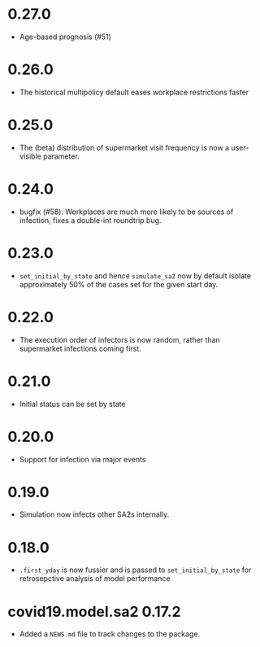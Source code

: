 
# 0.27.0

* Age-based prognosis (#51)

# 0.26.0

* The historical multipolicy default eases workplace restrictions faster

# 0.25.0

* The (beta) distribution of supermarket visit frequency is now a user-visible parameter.


# 0.24.0

* bugfix (#58): Workplaces are much more likely to be sources of infection, 
  fixes a double-int roundtrip bug.

# 0.23.0

* `set_initial_by_state` and hence `simulate_sa2` now by default isolate approximately
  50\% of the cases set for the given start day.

# 0.22.0

* The execution order of infectors is now random, rather than supermarket
  infections coming first.

# 0.21.0

* Initial status can be set by state

# 0.20.0

* Support for infection via major events


# 0.19.0

* Simulation now infects other SA2s internally.


# 0.18.0

* `.first_yday` is now fussier and is passed to `set_initial_by_state` for
  retrosepctive analysis of model performance

# covid19.model.sa2 0.17.2

* Added a `NEWS.md` file to track changes to the package.
